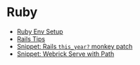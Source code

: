 # Ruby

- [Ruby Env Setup](/dev/language/ruby/ruby-env-setup.md)
- [Rails Tips](/dev/language/ruby/rails-tips.md)
- [Snippet: Rails `this_year?` monkey patch](/dev/language/ruby/snippet-rails-this_year-monkey-patch.md)
- [Snippet: Webrick Serve with Path](/dev/language/ruby/snippet-webrick-serve-with-path.md)
